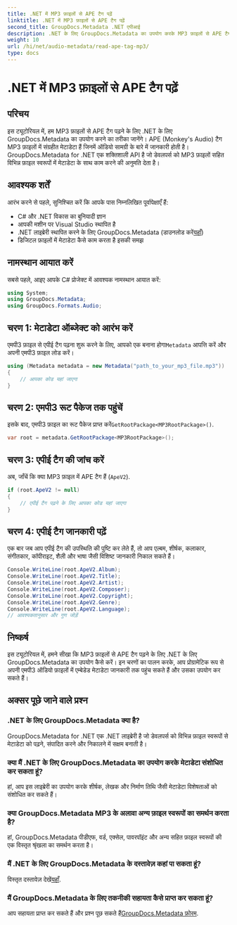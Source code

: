 ```yaml
---
title: .NET में MP3 फ़ाइलों से APE टैग पढ़ें
linktitle: .NET में MP3 फ़ाइलों से APE टैग पढ़ें
second_title: GroupDocs.Metadata .NET एपीआई
description: .NET के लिए GroupDocs.Metadata का उपयोग करके MP3 फ़ाइलों से APE टैग पढ़ना सीखें। चरण-दर-चरण मार्गदर्शन के साथ C# में मेटाडेटा निष्कर्षण का अन्वेषण करें।
weight: 10
url: /hi/net/audio-metadata/read-ape-tag-mp3/
type: docs
---
```

# .NET में MP3 फ़ाइलों से APE टैग पढ़ें

## परिचय
इस ट्यूटोरियल में, हम MP3 फ़ाइलों से APE टैग पढ़ने के लिए .NET के लिए GroupDocs.Metadata का उपयोग करने का तरीका जानेंगे। APE (Monkey's Audio) टैग MP3 फ़ाइलों में संग्रहीत मेटाडेटा हैं जिनमें ऑडियो सामग्री के बारे में जानकारी होती है। GroupDocs.Metadata for .NET एक शक्तिशाली API है जो डेवलपर्स को MP3 फ़ाइलों सहित विभिन्न फ़ाइल स्वरूपों में मेटाडेटा के साथ काम करने की अनुमति देता है।
## आवश्यक शर्तें
आरंभ करने से पहले, सुनिश्चित करें कि आपके पास निम्नलिखित पूर्वापेक्षाएँ हैं:
- C# और .NET विकास का बुनियादी ज्ञान
- आपकी मशीन पर Visual Studio स्थापित है
-  .NET लाइब्रेरी स्थापित करने के लिए GroupDocs.Metadata (डाउनलोड करें[यहाँ](https://releases.groupdocs.com/metadata/net/))
- डिजिटल फ़ाइलों में मेटाडेटा कैसे काम करता है इसकी समझ

## नामस्थान आयात करें
सबसे पहले, आइए आपके C# प्रोजेक्ट में आवश्यक नामस्थान आयात करें:
```csharp
using System;
using GroupDocs.Metadata;
using GroupDocs.Formats.Audio;
```
## चरण 1: मेटाडेटा ऑब्जेक्ट को आरंभ करें
 एमपी3 फ़ाइल से एपीई टैग पढ़ना शुरू करने के लिए, आपको एक बनाना होगा`Metadata` आपत्ति करें और अपनी एमपी3 फ़ाइल लोड करें।
```csharp
using (Metadata metadata = new Metadata("path_to_your_mp3_file.mp3"))
{
    // आपका कोड यहां जाएगा
}
```
## चरण 2: एमपी3 रूट पैकेज तक पहुंचें
 इसके बाद, एमपी3 फ़ाइल का रूट पैकेज प्राप्त करें`GetRootPackage<MP3RootPackage>()`.
```csharp
var root = metadata.GetRootPackage<MP3RootPackage>();
```
## चरण 3: एपीई टैग की जांच करें
अब, जाँचें कि क्या MP3 फ़ाइल में APE टैग हैं (`ApeV2`).
```csharp
if (root.ApeV2 != null)
{
    // एपीई टैग पढ़ने के लिए आपका कोड यहां जाएगा
}
```
## चरण 4: एपीई टैग जानकारी पढ़ें
एक बार जब आप एपीई टैग की उपस्थिति की पुष्टि कर लेते हैं, तो आप एल्बम, शीर्षक, कलाकार, संगीतकार, कॉपीराइट, शैली और भाषा जैसी विशिष्ट जानकारी निकाल सकते हैं।
```csharp
Console.WriteLine(root.ApeV2.Album);
Console.WriteLine(root.ApeV2.Title);
Console.WriteLine(root.ApeV2.Artist);
Console.WriteLine(root.ApeV2.Composer);
Console.WriteLine(root.ApeV2.Copyright);
Console.WriteLine(root.ApeV2.Genre);
Console.WriteLine(root.ApeV2.Language);
// आवश्यकतानुसार और गुण जोड़ें
```

## निष्कर्ष
इस ट्यूटोरियल में, हमने सीखा कि MP3 फ़ाइलों से APE टैग पढ़ने के लिए .NET के लिए GroupDocs.Metadata का उपयोग कैसे करें। इन चरणों का पालन करके, आप प्रोग्रामेटिक रूप से अपनी एमपी3 ऑडियो फ़ाइलों में एम्बेडेड मेटाडेटा जानकारी तक पहुंच सकते हैं और उसका उपयोग कर सकते हैं।

## अक्सर पूछे जाने वाले प्रश्न
### .NET के लिए GroupDocs.Metadata क्या है?
GroupDocs.Metadata for .NET एक .NET लाइब्रेरी है जो डेवलपर्स को विभिन्न फ़ाइल स्वरूपों से मेटाडेटा को पढ़ने, संपादित करने और निकालने में सक्षम बनाती है।
### क्या मैं .NET के लिए GroupDocs.Metadata का उपयोग करके मेटाडेटा संशोधित कर सकता हूं?
हां, आप इस लाइब्रेरी का उपयोग करके शीर्षक, लेखक और निर्माण तिथि जैसी मेटाडेटा विशेषताओं को संशोधित कर सकते हैं।
### क्या GroupDocs.Metadata MP3 के अलावा अन्य फ़ाइल स्वरूपों का समर्थन करता है?
हां, GroupDocs.Metadata पीडीएफ, वर्ड, एक्सेल, पावरपॉइंट और अन्य सहित फ़ाइल स्वरूपों की एक विस्तृत श्रृंखला का समर्थन करता है।
### मैं .NET के लिए GroupDocs.Metadata के दस्तावेज़ कहां पा सकता हूं?
 विस्तृत दस्तावेज़ देखें[यहाँ](https://tutorials.groupdocs.com/metadata/net/).
### मैं GroupDocs.Metadata के लिए तकनीकी सहायता कैसे प्राप्त कर सकता हूं?
 आप सहायता प्राप्त कर सकते हैं और प्रश्न पूछ सकते हैं[GroupDocs.Metadata फ़ोरम](https://forum.groupdocs.com/c/metadata/14).